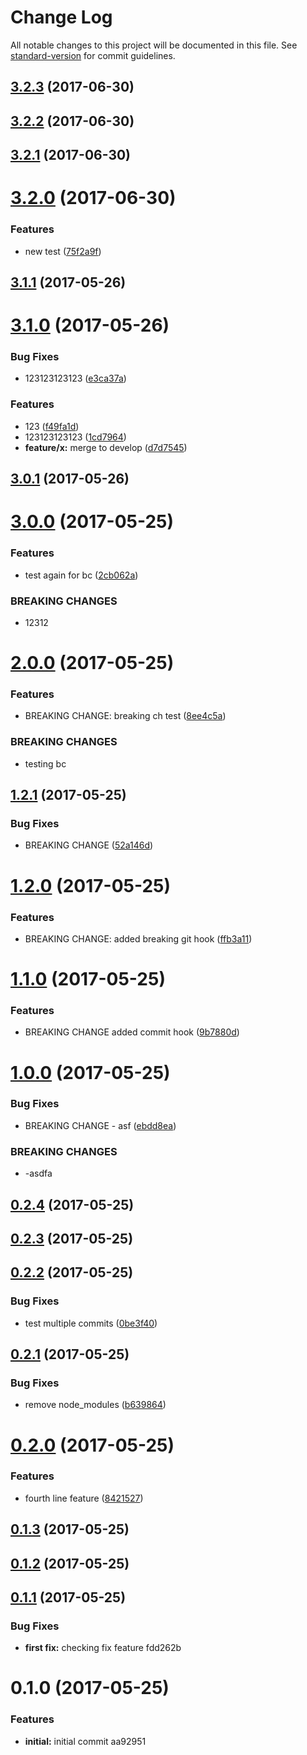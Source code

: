# Change Log

All notable changes to this project will be documented in this file. See [standard-version](https://github.com/conventional-changelog/standard-version) for commit guidelines.

<a name="3.2.3"></a>
## [3.2.3](https://github.com/benka/changelog-versioning/compare/v3.2.2...v3.2.3) (2017-06-30)



<a name="3.2.2"></a>
## [3.2.2](https://github.com/benka/changelog-versioning/compare/v3.2.1...v3.2.2) (2017-06-30)



<a name="3.2.1"></a>
## [3.2.1](https://github.com/benka/changelog-versioning/compare/v3.2.0...v3.2.1) (2017-06-30)



<a name="3.2.0"></a>
# [3.2.0](https://github.com/benka/changelog-versioning/compare/v3.1.1...v3.2.0) (2017-06-30)


### Features

* new test ([75f2a9f](https://github.com/benka/changelog-versioning/commit/75f2a9f))



<a name="3.1.1"></a>
## [3.1.1](https://github.com/benka/changelog-versioning/compare/v3.1.0...v3.1.1) (2017-05-26)



<a name="3.1.0"></a>
# [3.1.0](https://github.com/benka/changelog-versioning/compare/v3.0.1...v3.1.0) (2017-05-26)


### Bug Fixes

* 123123123123 ([e3ca37a](https://github.com/benka/changelog-versioning/commit/e3ca37a))


### Features

* 123 ([f49fa1d](https://github.com/benka/changelog-versioning/commit/f49fa1d))
* 123123123123 ([1cd7964](https://github.com/benka/changelog-versioning/commit/1cd7964))
* **feature/x:** merge to develop ([d7d7545](https://github.com/benka/changelog-versioning/commit/d7d7545))



<a name="3.0.1"></a>
## [3.0.1](https://github.com/benka/changelog-versioning/compare/v3.0.0...v3.0.1) (2017-05-26)



<a name="3.0.0"></a>
# [3.0.0](https://github.com/benka/changelog-versioning/compare/v2.0.0...v3.0.0) (2017-05-25)


### Features

* test again for bc ([2cb062a](https://github.com/benka/changelog-versioning/commit/2cb062a))


### BREAKING CHANGES

* 12312



<a name="2.0.0"></a>
# [2.0.0](https://github.com/benka/changelog-versioning/compare/v1.2.1...v2.0.0) (2017-05-25)


### Features

* BREAKING CHANGE: breaking ch test ([8ee4c5a](https://github.com/benka/changelog-versioning/commit/8ee4c5a))


### BREAKING CHANGES

* testing bc



<a name="1.2.1"></a>
## [1.2.1](https://github.com/benka/changelog-versioning/compare/v1.2.0...v1.2.1) (2017-05-25)


### Bug Fixes

* BREAKING CHANGE ([52a146d](https://github.com/benka/changelog-versioning/commit/52a146d))



<a name="1.2.0"></a>
# [1.2.0](https://github.com/benka/changelog-versioning/compare/v1.1.0...v1.2.0) (2017-05-25)


### Features

* BREAKING CHANGE: added breaking git hook ([ffb3a11](https://github.com/benka/changelog-versioning/commit/ffb3a11))



<a name="1.1.0"></a>
# [1.1.0](https://github.com/benka/changelog-versioning/compare/v1.0.0...v1.1.0) (2017-05-25)


### Features

* BREAKING CHANGE added commit hook ([9b7880d](https://github.com/benka/changelog-versioning/commit/9b7880d))



<a name="1.0.0"></a>
# [1.0.0](https://github.com/benka/changelog-versioning/compare/v0.2.4...v1.0.0) (2017-05-25)


### Bug Fixes

* BREAKING CHANGE - asf ([ebdd8ea](https://github.com/benka/changelog-versioning/commit/ebdd8ea))


### BREAKING CHANGES

* -asdfa



<a name="0.2.4"></a>
## [0.2.4](https://github.com/benka/changelog-versioning/compare/v0.2.3...v0.2.4) (2017-05-25)



<a name="0.2.3"></a>
## [0.2.3](https://github.com/benka/changelog-versioning/compare/v0.2.2...v0.2.3) (2017-05-25)



<a name="0.2.2"></a>
## [0.2.2](https://github.com/benka/changelog-versioning/compare/v0.2.1...v0.2.2) (2017-05-25)


### Bug Fixes

* test multiple commits ([0be3f40](https://github.com/benka/changelog-versioning/commit/0be3f40))



<a name="0.2.1"></a>
## [0.2.1](https://github.com/benka/changelog-versioning/compare/v0.2.0...v0.2.1) (2017-05-25)


### Bug Fixes

* remove node_modules ([b639864](https://github.com/benka/changelog-versioning/commit/b639864))



<a name="0.2.0"></a>
# [0.2.0](https://github.com/benka/changelog-versioning/compare/v0.1.3...v0.2.0) (2017-05-25)


### Features

* fourth line feature ([8421527](https://github.com/benka/changelog-versioning/commit/8421527))



<a name="0.1.3"></a>
## [0.1.3](https://github.com/benka/changelog-versioning/compare/v0.1.2...v0.1.3) (2017-05-25)



<a name="0.1.2"></a>
## [0.1.2](https://github.com/benka/changelog-versioning/compare/v0.1.1...v0.1.2) (2017-05-25)



<a name="0.1.1"></a>
## [0.1.1](/compare/v0.1.0...v0.1.1) (2017-05-25)


### Bug Fixes

* **first fix:** checking fix feature fdd262b



<a name="0.1.0"></a>
# 0.1.0 (2017-05-25)


### Features

* **initial:** initial commit aa92951
